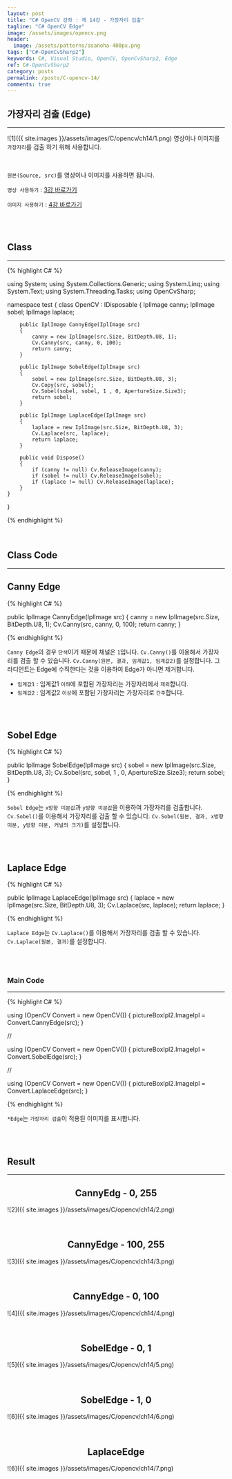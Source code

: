 ```yaml
---
layout: post
title: "C# OpenCV 강좌 : 제 14강 - 가장자리 검출"
tagline: "C# OpenCV Edge"
image: /assets/images/opencv.png
header:
  image: /assets/patterns/asanoha-400px.png
tags: ["C#-OpenCvSharp2"]
keywords: C#, Visual Studio, OpenCV, OpenCvSharp2, Edge
ref: C#-OpenCvSharp2
category: posts
permalink: /posts/C-opencv-14/
comments: true
---
```


## 가장자리 검출 (Edge) ##
----------

![1]({{ site.images }}/assets/images/C/opencv/ch14/1.png)
영상이나 이미지를 `가장자리`를 검출 하기 위해 사용합니다. 

<br>    

`원본(Source, src)`를 영상이나 이미지를 사용하면 됩니다.

`영상 사용하기` : [3강 바로가기][3강]

`이미지 사용하기` : [4강 바로가기][4강]

<br>
<br>

## Class ##
----------

{% highlight C# %}

using System;
using System.Collections.Generic;
using System.Linq;
using System.Text;
using System.Threading.Tasks;
using OpenCvSharp;

namespace test
{
    class OpenCV : IDisposable
    {
        IplImage canny;
        IplImage sobel;
        IplImage laplace;        
            
        public IplImage CannyEdge(IplImage src)
        {
            canny = new IplImage(src.Size, BitDepth.U8, 1);
            Cv.Canny(src, canny, 0, 100);
            return canny;
        }

        public IplImage SobelEdge(IplImage src)
        {
            sobel = new IplImage(src.Size, BitDepth.U8, 3);
            Cv.Copy(src, sobel);
            Cv.Sobel(sobel, sobel, 1 , 0, ApertureSize.Size3);
            return sobel;
        }

        public IplImage LaplaceEdge(IplImage src)
        {
            laplace = new IplImage(src.Size, BitDepth.U8, 3);
            Cv.Laplace(src, laplace);
            return laplace;
        }
        
        public void Dispose()
        {
            if (canny != null) Cv.ReleaseImage(canny);
            if (sobel != null) Cv.ReleaseImage(sobel);
            if (laplace != null) Cv.ReleaseImage(laplace);                
        }
    }
}

{% endhighlight %}

<br>

## Class Code ##
----------

## Canny Edge ##

{% highlight C# %}

public IplImage CannyEdge(IplImage src)
{
    canny = new IplImage(src.Size, BitDepth.U8, 1);
    Cv.Canny(src, canny, 0, 100);
    return canny;
}

{% endhighlight %}

`Canny Edge`의 경우 `단색`이기 때문에 채널은 `1`입니다. `Cv.Canny()`를 이용해서 가장자리를 검출 할 수 있습니다. `Cv.Canny(원본, 결과, 임계값1, 임계값2)`를 설정합니다. 그라디언트는 Edge에 수직한다는 것을 이용하여 Edge가 아니면 제거합니다.

* `임계값1` : 임계값1 `이하`에 포함된 가장자리는 가장자리에서 `제외`합니다.
* `임계값2` : 임계값2 `이상`에 포함된 가장자리는 가장자리로 `간주`합니다.

<br>
<br>

## Sobel Edge ##

{% highlight C# %}

public IplImage SobelEdge(IplImage src)
{
    sobel = new IplImage(src.Size, BitDepth.U8, 3);
    Cv.Sobel(src, sobel, 1 , 0, ApertureSize.Size3);
    return sobel;
}

{% endhighlight %}

`Sobel Edge`는 `x방향 미분값`과 `y방향 미분값`을 이용하여 가장자리를 검출합니다. `Cv.Sobel()`를 이용해서 가장자리를 검출 할 수 있습니다. `Cv.Sobel(원본, 결과, x방향 미분, y방향 미분, 커널의 크기)`를 설정합니다. 

<br>
<br>

## Laplace Edge ##

{% highlight C# %}

public IplImage LaplaceEdge(IplImage src)
{
    laplace = new IplImage(src.Size, BitDepth.U8, 3);
    Cv.Laplace(src, laplace);
    return laplace;
}

{% endhighlight %}

`Laplace Edge`는  `Cv.Laplace()`를 이용해서 가장자리를 검출 할 수 있습니다. `Cv.Laplace(원본, 결과)`를 설정합니다.

<br>
<br>

### Main Code ###
----------
{% highlight C# %}

using (OpenCV Convert = new OpenCV())
{
    pictureBoxIpl2.ImageIpl = Convert.CannyEdge(src);
}

//

using (OpenCV Convert = new OpenCV())
{
    pictureBoxIpl2.ImageIpl = Convert.SobelEdge(src);
}

//

using (OpenCV Convert = new OpenCV())
{
    pictureBoxIpl2.ImageIpl = Convert.LaplaceEdge(src);
}

{% endhighlight %}

`*Edge`는 `가장자리 검출`이 적용된 이미지를 표시합니다.

<br>
<br>

## Result ##
----------

## <center>CannyEdg - 0, 255</center> ##
![2]({{ site.images }}/assets/images/C/opencv/ch14/2.png)

<br>

## <center>CannyEdge - 100, 255</center> ##
![3]({{ site.images }}/assets/images/C/opencv/ch14/3.png)

<br>

## <center>CannyEdge - 0, 100</center> ##
![4]({{ site.images }}/assets/images/C/opencv/ch14/4.png)

<br>

## <center>SobelEdge - 0, 1</center> ##
![5]({{ site.images }}/assets/images/C/opencv/ch14/5.png)

<br>

## <center>SobelEdge - 1, 0</center> ##
![6]({{ site.images }}/assets/images/C/opencv/ch14/6.png)

<br>

## <center>LaplaceEdge</center> ##
![6]({{ site.images }}/assets/images/C/opencv/ch14/7.png)


[3강]: https://076923.github.io/posts/C-opencv-3/
[4강]: https://076923.github.io/posts/C-opencv-4/
